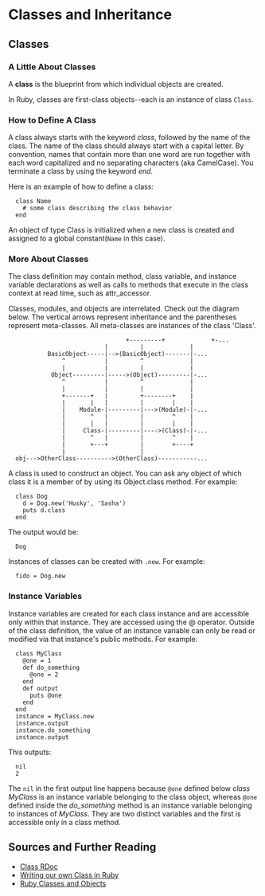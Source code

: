 # Classes and Inheritance

## Classes

### A Little About Classes

A **class** is the blueprint from which individual objects are created.

In Ruby, classes are first-class objects--each is an instance of class <code>Class</code>.

### How to Define A Class

A class always starts with the keyword *class*, followed by the name of the class. The name of the class should always start with a capital letter. By convention, names that contain more than one word are run together with each word capitalized and no separating characters (aka CamelCase). You terminate a class by using the keyword *end*.

Here is an example of how to define a class:

      class Name
        # some class describing the class behavior
      end

An object of type Class is initialized when a new class is created and assigned to a global constant(<code>Name</code> in this case).

### More About Classes

The class definition may contain method, class variable, and instance variable declarations as well as calls to methods that execute in the class context at read time, such as attr_accessor.

Classes, modules, and objects are interrelated. Check out the diagram below. The vertical arrows represent inheritance and the parentheses represent meta-classes. All meta-classes are instances of the class 'Class'.

                                     +---------+             +-...
                               |         |             |
               BasicObject-----|-->(BasicObject)-------|-...
                   ^           |         ^             |
                   |           |         |             |
                Object---------|----->(Object)---------|-...
                   ^           |         ^             |
                   |           |         |             |
                   +-------+   |         +--------+    |
                   |       |   |         |        |    |
                   |    Module-|---------|--->(Module)-|-...
                   |       ^   |         |        ^    |
                   |       |   |         |        |    |
                   |     Class-|---------|---->(Class)-|-...
                   |       ^   |         |        ^    |
                   |       +---+         |        +----+
                   |                     |
      obj--->OtherClass---------->(OtherClass)-----------...

A class is used to construct an object. You can ask any object of which class it is a member of by using its Object.class method. For example:

      class Dog
        d = Dog.new('Husky', 'Sasha')
        puts d.class
      end  

The output would be:

      Dog

Instances of classes can be created with <code>.new</code>. For example:

      fido = Dog.new  

### Instance Variables

Instance variables are created for each class instance and are accessible only within that instance. They are accessed using the @ operator. Outside of the class definition, the value of an instance variable can only be read or modified via that instance's public methods. For example:

      class MyClass
        @one = 1
        def do_something
          @one = 2
        end
        def output
          puts @one
        end  
      end
      instance = MyClass.new
      instance.output
      instance.do_something
      instance.output

This outputs:

      nil
      2

The <code>nil</code> in the first output line happens because <code>@one</code> defined below *class MyClass* is an instance variable belonging to the class object, whereas <code>@one</code> defined inside the *do_something* method is an instance variable belonging to instances of *MyClass*. They are two distinct variables and the first is accessible only in a class method.

## Sources and Further Reading
* [Class RDoc](http://www.ruby-doc.org/core-2.1.2/Class.html)
* [Writing our own Class in Ruby](http://rubylearning.com/satishtalim/writing_our_own_class_in_ruby.html)
* [Ruby Classes and Objects](http://www.tutorialspoint.com/ruby/ruby_classes.htm)
